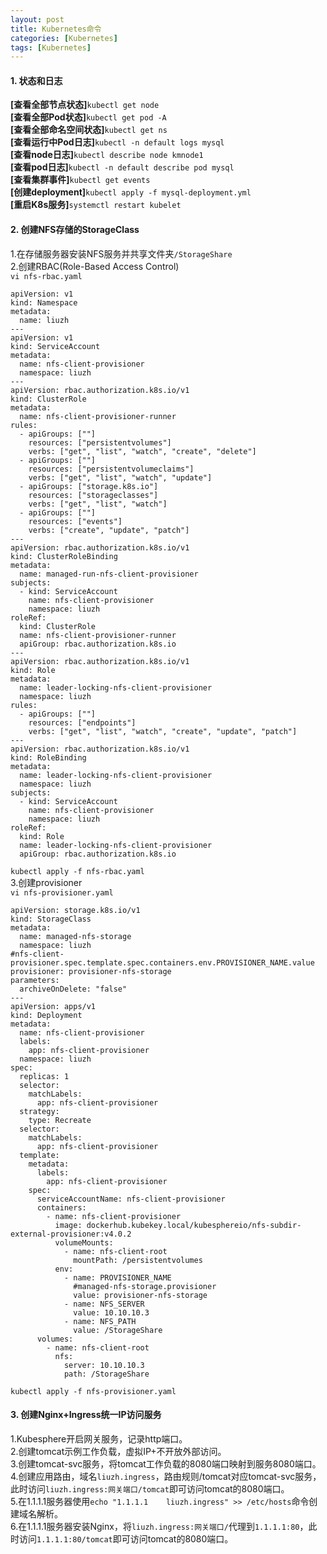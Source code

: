 ```yaml
---
layout: post
title: Kubernetes命令
categories: [Kubernetes]
tags: [Kubernetes]
---
```

#### 1. 状态和日志
**[查看全部节点状态]**`kubectl get node`  
**[查看全部Pod状态]**`kubectl get pod -A`  
**[查看全部命名空间状态]**`kubectl get ns`  
**[查看运行中Pod日志]**`kubectl -n default logs mysql`  
**[查看node日志]**`kubectl describe node kmnode1`  
**[查看pod日志]**`kubectl -n default describe pod mysql`  
**[查看集群事件]**`kubectl get events`  
**[创建deployment]**`kubectl apply -f mysql-deployment.yml`  
**[重启K8s服务]**`systemctl restart kubelet`  
<!-- more -->
#### 2. 创建NFS存储的StorageClass
1.在存储服务器安装NFS服务并共享文件夹`/StorageShare`  
2.创建RBAC(Role-Based Access Control)  
`vi nfs-rbac.yaml`  
```
apiVersion: v1
kind: Namespace
metadata:
  name: liuzh
---
apiVersion: v1
kind: ServiceAccount
metadata:
  name: nfs-client-provisioner
  namespace: liuzh
---
apiVersion: rbac.authorization.k8s.io/v1
kind: ClusterRole
metadata:
  name: nfs-client-provisioner-runner
rules:
  - apiGroups: [""]
    resources: ["persistentvolumes"]
    verbs: ["get", "list", "watch", "create", "delete"]
  - apiGroups: [""]
    resources: ["persistentvolumeclaims"]
    verbs: ["get", "list", "watch", "update"]
  - apiGroups: ["storage.k8s.io"]
    resources: ["storageclasses"]
    verbs: ["get", "list", "watch"]
  - apiGroups: [""]
    resources: ["events"]
    verbs: ["create", "update", "patch"]
---
apiVersion: rbac.authorization.k8s.io/v1
kind: ClusterRoleBinding
metadata:
  name: managed-run-nfs-client-provisioner
subjects:
  - kind: ServiceAccount
    name: nfs-client-provisioner
    namespace: liuzh
roleRef:
  kind: ClusterRole
  name: nfs-client-provisioner-runner
  apiGroup: rbac.authorization.k8s.io
---
apiVersion: rbac.authorization.k8s.io/v1
kind: Role
metadata:
  name: leader-locking-nfs-client-provisioner
  namespace: liuzh
rules:
  - apiGroups: [""]
    resources: ["endpoints"]
    verbs: ["get", "list", "watch", "create", "update", "patch"]
---
apiVersion: rbac.authorization.k8s.io/v1
kind: RoleBinding
metadata:
  name: leader-locking-nfs-client-provisioner
  namespace: liuzh
subjects:
  - kind: ServiceAccount
    name: nfs-client-provisioner
    namespace: liuzh
roleRef:
  kind: Role
  name: leader-locking-nfs-client-provisioner
  apiGroup: rbac.authorization.k8s.io
```
`kubectl apply -f nfs-rbac.yaml`  
3.创建provisioner  
`vi nfs-provisioner.yaml`  
```
apiVersion: storage.k8s.io/v1
kind: StorageClass
metadata:
  name: managed-nfs-storage
  namespace: liuzh
#nfs-client-provisioner.spec.template.spec.containers.env.PROVISIONER_NAME.value
provisioner: provisioner-nfs-storage
parameters:
  archiveOnDelete: "false"
---
apiVersion: apps/v1
kind: Deployment
metadata:
  name: nfs-client-provisioner
  labels:
    app: nfs-client-provisioner
  namespace: liuzh
spec:
  replicas: 1
  selector:
    matchLabels:
      app: nfs-client-provisioner
  strategy:
    type: Recreate
  selector:
    matchLabels:
      app: nfs-client-provisioner
  template:
    metadata:
      labels:
        app: nfs-client-provisioner
    spec:
      serviceAccountName: nfs-client-provisioner
      containers:
        - name: nfs-client-provisioner
          image: dockerhub.kubekey.local/kubesphereio/nfs-subdir-external-provisioner:v4.0.2
          volumeMounts:
            - name: nfs-client-root
              mountPath: /persistentvolumes
          env:
            - name: PROVISIONER_NAME
              #managed-nfs-storage.provisioner
              value: provisioner-nfs-storage
            - name: NFS_SERVER
              value: 10.10.10.3
            - name: NFS_PATH
              value: /StorageShare
      volumes:
        - name: nfs-client-root
          nfs:
            server: 10.10.10.3
            path: /StorageShare
```
`kubectl apply -f nfs-provisioner.yaml`  
#### 3. 创建Nginx+Ingress统一IP访问服务
1.Kubesphere开启网关服务，记录http端口。  
2.创建tomcat示例工作负载，虚拟IP+不开放外部访问。  
3.创建tomcat-svc服务，将tomcat工作负载的8080端口映射到服务8080端口。  
4.创建应用路由，域名`liuzh.ingress`，路由规则/tomcat对应tomcat-svc服务，此时访问`liuzh.ingress:网关端口/tomcat`即可访问tomcat的8080端口。  
5.在1.1.1.1服务器使用`echo "1.1.1.1    liuzh.ingress" >> /etc/hosts`命令创建域名解析。  
6.在1.1.1.1服务器安装Nginx，将`liuzh.ingress:网关端口/`代理到`1.1.1.1:80`，此时访问`1.1.1.1:80/tomcat`即可访问tomcat的8080端口。  
